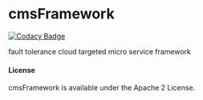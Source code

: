 # cmsFramework

[![Codacy Badge](https://api.codacy.com/project/badge/Grade/d4c4778afa124ef3aed36402daee8ee0)](https://www.codacy.com/app/nuwansa/cmsFramework?utm_source=github.com&utm_medium=referral&utm_content=nuwansa/cmsFramework&utm_campaign=badger)

fault tolerance cloud targeted micro service framework


#### License

cmsFramework is available under the Apache 2 License.

